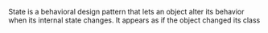 State is a behavioral design pattern that lets an object alter its behavior when its internal state changes. It appears as if the object changed its class
